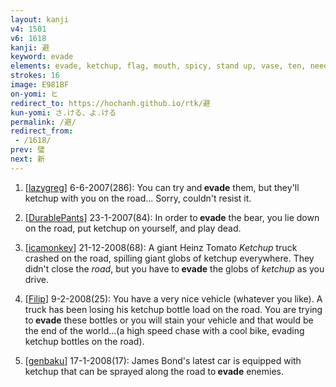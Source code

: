 ```yaml
---
layout: kanji
v4: 1501
v6: 1618
kanji: 避
keyword: evade
elements: evade, ketchup, flag, mouth, spicy, stand up, vase, ten, needle, road
strokes: 16
image: E981BF
on-yomi: ヒ
redirect_to: https://hochanh.github.io/rtk/避
kun-yomi: さ.ける、よ.ける
permalink: /避/
redirect_from:
 - /1618/
prev: 璧
next: 新
---
```


1) [<a href="http://kanji.koohii.com/profile/lazygreg">lazygreg</a>] 6-6-2007(286): You can try and<strong> evade</strong> them, but they&#039;ll ketchup with you on the road... Sorry, couldn&#039;t resist it.

2) [<a href="http://kanji.koohii.com/profile/DurablePants">DurablePants</a>] 23-1-2007(84): In order to<strong> evade</strong> the bear, you lie down on the road, put ketchup on yourself, and play dead.

3) [<a href="http://kanji.koohii.com/profile/icamonkey">icamonkey</a>] 21-12-2008(68): A giant Heinz Tomato <em>Ketchup</em> truck crashed on the road, spilling giant globs of ketchup everywhere. They didn&#039;t close the <em>road</em>, but you have to<strong> evade</strong> the globs of <em>ketchup</em> as you drive.

4) [<a href="http://kanji.koohii.com/profile/Filip">Filip</a>] 9-2-2008(25): You have a very nice vehicle (whatever you like). A truck has been losing his ketchup bottle load on the road. You are trying to<strong> evade</strong> these bottles or you will stain your vehicle and that would be the end of the world...(a high speed chase with a cool bike, evading ketchup bottles on the road).

5) [<a href="http://kanji.koohii.com/profile/genbaku">genbaku</a>] 17-1-2008(17): James Bond&#039;s latest car is equipped with ketchup that can be sprayed along the road to<strong> evade</strong> enemies.


